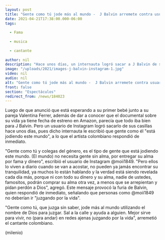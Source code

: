 ```yaml
---
layout: post
title: "Gente como tú jode más al mundo -  J Balvin arremete contra usuario de Instagram; ésta fue la razón"
date: 2021-04-21T17:38:00.000-06:00
tags:
  
  - Fama
  
  - musica
  
  - cantante
  
author: nil
description: "Hace unos días, un internauta logró sacar a J Balvin de sus casillas; así le respondió el artista colombiano. "
image: "/uploads/2021/images-j-balvin-instagram-1.jpg"
video: nil
audio: nil
alt: "Gente como tú jode más al mundo -  J Balvin arremete contra usuario de Instagram; ésta fue la razón"
front: false
section: "Espectáculos"
redirect_from: /news/184023
---
```


Luego de que anunció que está esperando a su primer bebé junto a su pareja Valentina Ferrer, además de dar a conocer que el documental sobre su vida ya tiene fecha de estreno en Amazon, parecía que todo iba bien para J Balvin. Pero un usuario de Instagram logró sacarlo de sus casillas hace unos días, pues dicho internauta le escribió que gente como él "está jodiendo este mundo", a lo que el artista colombiano respondió de inmediato. 

"Gente como tú y colegas del género, es el tipo de gente que está jodiendo este mundo. (El mundo) no necesita gente sin alma, por entregar su alma por fama y dinero", escribió el usuario de Instagram @moii1849. "Pero ellos lo viven a diario cuando se van a acostar, no pueden ya jamás encontrar su tranquilidad, ya muchos lo están hablando y la verdad está siendo revelada cada día más, porque ni con todo su dinero y su alma, nadie de ustedes, famositos, podrán comprar su alma otra vez, a menos que se arrepientan y pidan perdón a Dios", agregó.  Este mensaje provocó la furia de Balvin, quien respondió de inmediato, señalando que personas como @moii1849 no deberían ir "juzgando por la vida". 

"Gente como tú, que juzga sin saber, jode más al mundo utilizando el nombre de Dios para juzgar. Sal a la calle y ayuda a alguien. Mejor sirve para vivir, no (para andar) en redes ajenas juzgando por la vida", arremetió el cantante colombiano. 

(milenio)